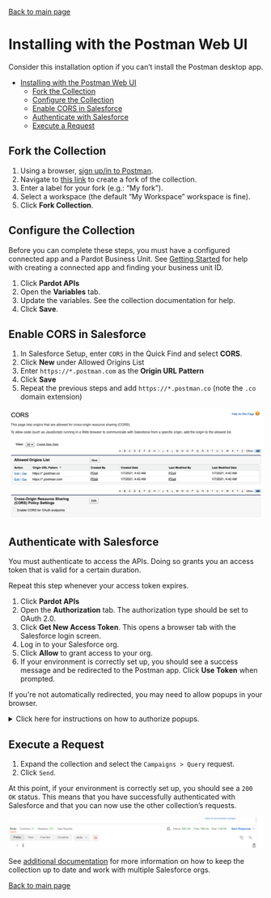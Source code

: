 [Back to main page](README.md)

# Installing with the Postman Web UI

Consider this installation option if you can’t install the Postman desktop app.

- [Installing with the Postman Web UI](#installing-with-the-postman-web-ui)
  - [Fork the Collection](#fork-the-collection)
  - [Configure the Collection](#configure-the-collection)
  - [Enable CORS in Salesforce](#enable-cors-in-salesforce)
  - [Authenticate with Salesforce](#authenticate-with-salesforce)
  - [Execute a Request](#execute-a-request)

## Fork the Collection

1. Using a browser, [sign up/in to Postman](https://identity.getpostman.com/login).
2. Navigate to [this link](https://www.postman.com/salesforce-developers/workspace/salesforce-developers/collection/12721794-67cb9baa-e0da-4986-957e-88d8734647e2/fork) to create a fork of the collection.
3. Enter a label for your fork (e.g.: “My fork”).
4. Select a workspace (the default “My Workspace” workspace is fine).
5. Click **Fork Collection**.

## Configure the Collection

Before you can complete these steps, you must have a configured connected app and a Pardot Business Unit. See [Getting Started](https://developer.salesforce.com/docs/marketing/pardot/guide/getting-started.html) for help with creating a connected app and finding your business unit ID.

1. Click **Pardot APIs**
1. Open the **Variables** tab.
2. Update the variables. See the collection documentation for help.
3. Click **Save**.

## Enable CORS in Salesforce

1. In Salesforce Setup, enter `CORS` in the Quick Find and select **CORS**.
1. Click **New** under Allowed Origins List
1. Enter `https://*.postman.com` as the **Origin URL Pattern**
1. Click **Save**
1. Repeat the previous steps and add `https://*.postman.co` (note the `.co` domain extension)

![CORS configuration screenshot](doc-gfx/salesforce/cors-finished.png)

## Authenticate with Salesforce

You must authenticate to access the APIs. Doing so grants you an access token that is valid for a certain duration.

Repeat this step whenever your access token expires.

1. Click **Pardot APIs**
2. Open the **Authorization** tab. The authorization type should be set to OAuth 2.0.
3. Click **Get New Access Token**. This opens a browser tab with the Salesforce login screen.
4. Log in to your Salesforce org.
5. Click **Allow** to grant access to your org.
6. If your environment is correctly set up, you should see a success message and be redirected to the Postman app. Click **Use Token** when prompted.

If you're not automatically redirected, you may need to allow popups in your browser.

<details>
    <summary>Click here for instructions on how to authorize popups.</summary>
<p>
    Note: these instructions are for Chrome but the steps should be similar with other browsers.</p>

   1. Click the popup error in the address bar, choose to allow popups from Postman:

        ![Allow popup screenshot](doc-gfx/web/allow-popup.png)

   2. Refresh the page and allow the browser to open the Postman app:

        ![Open Postman app screenshot](doc-gfx/web/allow-open-app.png) 
</details>

## Execute a Request

1. Expand the collection and select the `Campaigns > Query` request.
1. Click `Send`.

At this point, if your environment is correctly set up, you should see a `200 OK` status. This means that you have successfully authenticated with Salesforce and that you can now use the other collection’s requests.

![Authenticate screenshot](doc-gfx/app/status200.png)

See [additional documentation](README.md#additional-documentation) for more information on how to keep the collection up to date and work with multiple Salesforce orgs.

[Back to main page](README.md)
